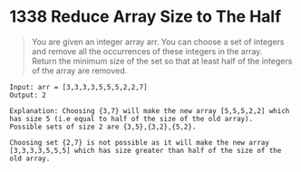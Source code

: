 # 1338 Reduce Array Size to The Half
>You are given an integer array arr. You can choose a set of integers and remove all the occurrences of these integers in the array.
\
Return the minimum size of the set so that at least half of the integers of the array are removed.

```
Input: arr = [3,3,3,3,5,5,5,2,2,7]
Output: 2

Explanation: Choosing {3,7} will make the new array [5,5,5,2,2] which has size 5 (i.e equal to half of the size of the old array).
Possible sets of size 2 are {3,5},{3,2},{5,2}.

Choosing set {2,7} is not possible as it will make the new array [3,3,3,3,5,5,5] which has size greater than half of the size of the old array.

```